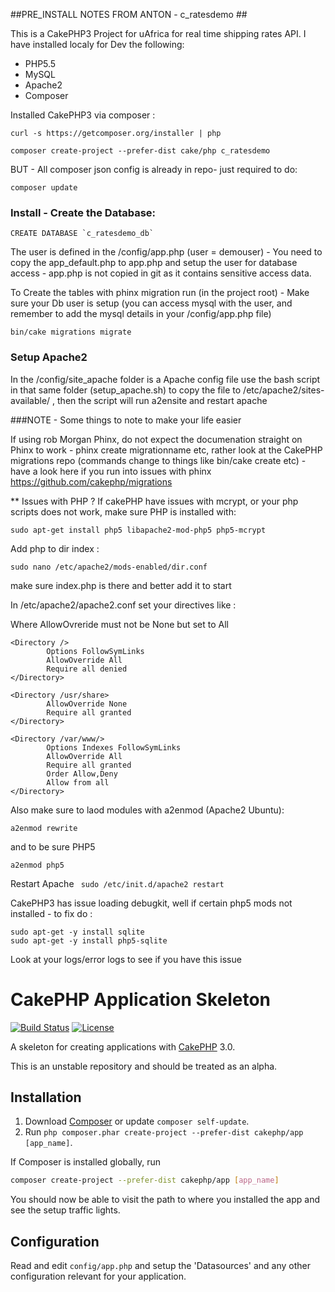 ##PRE_INSTALL NOTES FROM ANTON - c_ratesdemo ##

This is a CakePHP3 Project for uAfrica for real time shipping rates API. 
I have installed localy for Dev the following: 

* PHP5.5
* MySQL
* Apache2
* Composer

Installed CakePHP3 via composer : 

```curl -s https://getcomposer.org/installer | php ```

```composer create-project --prefer-dist cake/php c_ratesdemo```

BUT - All composer json config is already in repo- just required to do: 

```composer update``` 


### Install - Create the Database: 

```CREATE DATABASE `c_ratesdemo_db` ```

The user is defined in the /config/app.php (user = demouser) - You need to copy the app_default.php to app.php and setup
the user for database access - app.php is not copied in git as it contains sensitive access data.


To Create the tables with phinx migration run (in the project root) - Make sure your Db user is setup (you can access mysql with the user,
and remember to add the mysql details in your /config/app.php file)

```bin/cake migrations migrate```


### Setup Apache2

In the /config/site_apache folder is a Apache config file use the bash script in that same folder (setup_apache.sh) to copy the file to
/etc/apache2/sites-available/ , then the script will run a2ensite and restart apache




###NOTE - Some things to note to make your life easier

If using rob Morgan Phinx, do not expect the documenation straight on Phinx to work - phinx create migrationname etc, rather look at the 
CakePHP migrations repo (commands change to things like bin/cake create etc) - have a look here if you run into issues with phinx
https://github.com/cakephp/migrations

** Issues with PHP ? If cakePHP have issues with mcrypt, or your php scripts does not work, make sure PHP is installed with:

```
sudo apt-get install php5 libapache2-mod-php5 php5-mcrypt
```

Add php to dir index : 
```
sudo nano /etc/apache2/mods-enabled/dir.conf
```
make sure index.php is there and better add it to start


In /etc/apache2/apache2.conf set your directives like : 

Where AllowOvreride must not be None but set to All


```
<Directory />
        Options FollowSymLinks
        AllowOverride All
        Require all denied
</Directory>

<Directory /usr/share>
        AllowOverride None
        Require all granted
</Directory>

<Directory /var/www/>
        Options Indexes FollowSymLinks
        AllowOverride All
        Require all granted
        Order Allow,Deny
        Allow from all
</Directory>
```

Also make sure  to laod modules with a2enmod (Apache2 Ubuntu):
```
a2enmod rewrite
```

and to be sure PHP5
```
a2enmod php5
```

Restart Apache 
``` sudo /etc/init.d/apache2 restart```

CakePHP3 has issue loading debugkit, well if certain php5 mods not installed - to fix do : 
```
sudo apt-get -y install sqlite
sudo apt-get -y install php5-sqlite
``` 

Look at your logs/error logs to see if you have this issue





# CakePHP Application Skeleton

[![Build Status](https://api.travis-ci.org/cakephp/app.png)](https://travis-ci.org/cakephp/app)
[![License](https://poser.pugx.org/cakephp/app/license.svg)](https://packagist.org/packages/cakephp/app)

A skeleton for creating applications with [CakePHP](http://cakephp.org) 3.0.

This is an unstable repository and should be treated as an alpha.

## Installation

1. Download [Composer](http://getcomposer.org/doc/00-intro.md) or update `composer self-update`.
2. Run `php composer.phar create-project --prefer-dist cakephp/app [app_name]`.

If Composer is installed globally, run
```bash
composer create-project --prefer-dist cakephp/app [app_name]
```

You should now be able to visit the path to where you installed the app and see
the setup traffic lights.

## Configuration

Read and edit `config/app.php` and setup the 'Datasources' and any other
configuration relevant for your application.
